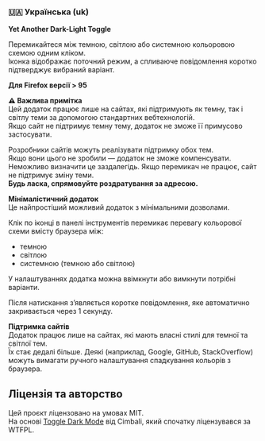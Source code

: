 ### 🇺🇦 Українська (uk)

**Yet Another Dark-Light Toggle**

Перемикайтеся між темною, світлою або системною кольоровою схемою одним кліком.  
Іконка відображає поточний режим, а спливаюче повідомлення коротко підтверджує вибраний варіант.

**Для Firefox версії > 95**

**⚠️ Важлива примітка**  
Цей додаток працює лише на сайтах, які підтримують як темну, так і світлу теми за допомогою стандартних вебтехнологій.  
Якщо сайт не підтримує темну тему, додаток не зможе її примусово застосувати.

Розробники сайтів можуть реалізувати підтримку обох тем.  
Якщо вони цього не зробили — додаток не зможе компенсувати.  
Неможливо визначити це заздалегідь. Якщо перемикач не працює, сайт не підтримує зміну теми.  
**Будь ласка, спрямовуйте роздратування за адресою.**

**Мінімалістичний додаток**  
Це найпростіший можливий додаток з мінімальними дозволами.

Клік по іконці в панелі інструментів перемикає перевагу кольорової схеми вмісту браузера між:

- темною
- світлою
- системною (темною або світлою)

У налаштуваннях додатка можна ввімкнути або вимкнути потрібні варіанти.

Після натискання з’являється коротке повідомлення, яке автоматично закривається через 1 секунду.

**Підтримка сайтів**  
Додаток працює лише на сайтах, які мають власні стилі для темної та світлої тем.  
Їх стає дедалі більше. Деякі (наприклад, Google, GitHub, StackOverflow) можуть вимагати ручного налаштування спадкування кольорів з браузера.

## Ліцензія та авторство

Цей проєкт ліцензовано на умовах MIT.  
На основі [Toggle Dark Mode](https://github.com/Cimbali/toggle-dark-mode) від Cimbali, який спочатку ліцензувався за WTFPL.
